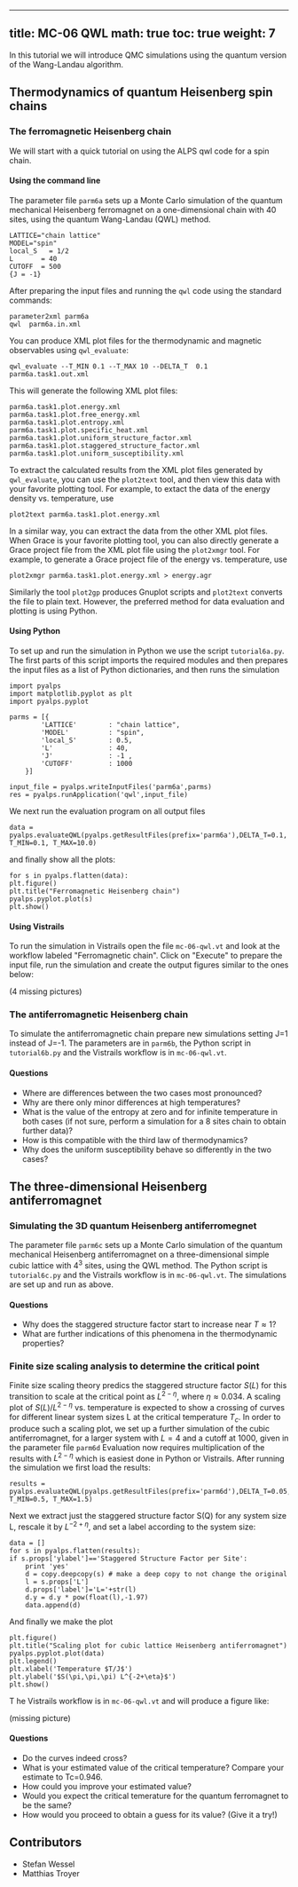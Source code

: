 
---
title: MC-06 QWL
math: true
toc: true
weight: 7
---

In this tutorial we will introduce QMC simulations using the quantum version of the Wang-Landau algorithm.

## Thermodynamics of quantum Heisenberg spin chains

### The ferromagnetic Heisenberg chain

We will start with a quick tutorial on using the ALPS qwl code for a spin chain.

#### Using the command line

The parameter file `parm6a` sets up a Monte Carlo simulation of the quantum mechanical Heisenberg ferromagnet on a one-dimensional chain with 40 sites, using the quantum Wang-Landau (QWL) method.

    LATTICE="chain lattice" 
    MODEL="spin"
    local_S   = 1/2
    L       = 40
    CUTOFF  = 500
    {J = -1}

After preparing the input files and running the `qwl` code using the standard commands:

    parameter2xml parm6a
    qwl  parm6a.in.xml
    
You can produce XML plot files for the thermodynamic and magnetic observables using `qwl_evaluate`:

    qwl_evaluate --T_MIN 0.1 --T_MAX 10 --DELTA_T  0.1 parm6a.task1.out.xml

This will generate the following XML plot files:

    parm6a.task1.plot.energy.xml
    parm6a.task1.plot.free_energy.xml
    parm6a.task1.plot.entropy.xml
    parm6a.task1.plot.specific_heat.xml
    parm6a.task1.plot.uniform_structure_factor.xml
    parm6a.task1.plot.staggered_structure_factor.xml
    parm6a.task1.plot.uniform_susceptibility.xml

To extract the calculated results from the XML plot files generated by `qwl_evaluate`, you can use the `plot2text` tool, and then view this data with your favorite plotting tool. For example, to extact the data of the energy density vs. temperature, use

    plot2text parm6a.task1.plot.energy.xml

In a similar way, you can extract the data from the other XML plot files.
When Grace is your favorite plotting tool, you can also directly generate a Grace project file from the XML plot file using the `plot2xmgr` tool. For example, to generate a Grace project file of the energy vs. temperature, use

    plot2xmgr parm6a.task1.plot.energy.xml > energy.agr
    
Similarly the tool `plot2gp` produces Gnuplot scripts and `plot2text` converts the file to plain text. However, the preferred method for data evaluation and plotting is using Python.

#### Using Python

To set up and run the simulation in Python we use the script `tutorial6a.py`. The first parts of this script imports the required modules and then prepares the input files as a list of Python dictionaries, and then runs the simulation

    import pyalps
    import matplotlib.pyplot as plt
    import pyalps.pyplot
    
    parms = [{ 
            'LATTICE'        : "chain lattice", 
            'MODEL'          : "spin",
            'local_S'        : 0.5,
            'L'              : 40,
            'J'              : -1 ,
            'CUTOFF'         : 1000
        }]
        
    input_file = pyalps.writeInputFiles('parm6a',parms)
    res = pyalps.runApplication('qwl',input_file)

We next run the evaluation program on all output files

    data = pyalps.evaluateQWL(pyalps.getResultFiles(prefix='parm6a'),DELTA_T=0.1, T_MIN=0.1, T_MAX=10.0)

and finally show all the plots:

    for s in pyalps.flatten(data):
    plt.figure()
    plt.title("Ferromagnetic Heisenberg chain")
    pyalps.pyplot.plot(s)
    plt.show()

#### Using Vistrails

To run the simulation in Vistrails open the file `mc-06-qwl.vt` and look at the workflow labeled "Ferromagnetic chain". Click on "Execute" to prepare the input file, run the simulation and create the output figures similar to the ones below:

(4 missing pictures)

### The antiferromagnetic Heisenberg chain

To simulate the antiferromagnetic chain prepare new simulations setting J=1 instead of J=-1. The parameters are in `parm6b`, the Python script in `tutorial6b.py` and the Vistrails workflow is in `mc-06-qwl.vt`.

#### Questions

- Where are differences between the two cases most pronounced?
- Why are there only minor differences at high temperatures?
- What is the value of the entropy at zero and for infinite temperature in both cases (if not sure, perform a simulation for a 8 sites chain to obtain further data)?
- How is this compatible with the third law of thermodynamics?
- Why does the uniform susceptibility behave so differently in the two cases?

## The three-dimensional Heisenberg antiferromagnet

### Simulating the 3D quantum Heisenberg antiferromegnet

The parameter file `parm6c` sets up a Monte Carlo simulation of the quantum mechanical Heisenberg antiferromagnet on a three-dimensional simple cubic lattice with $4^3$ sites, using the QWL method. The Python script is `tutorial6c.py` and the Vistrails workflow is in `mc-06-qwl.vt`.
The simulations are set up and run as above.

#### Questions

- Why does the staggered structure factor start to increase near $T\approx 1$?
- What are further indications of this phenomena in the thermodynamic properties?

### Finite size scaling analysis to determine the critical point

Finite size scaling theory predics the staggered structure factor $S(L)$ for this transition to scale at the critical point as $L^{2-\eta}$, where $\eta\approx 0.034$. A scaling plot of $S(L)/L^{2-\eta}$ vs. temperature is expected to show a crossing of curves for different linear system sizes L at the critical temperature $T_c$. In order to produce such a scaling plot, we set up a further simulation of the cubic antiferromagnet, for a larger system with $L=4$ and a cutoff at 1000, given in the parameter file `parm6d`
Evaluation now requires multiplication of the results with $L^{2-\eta}$ which is easiest done in Python or Vistrails. After running the simulation we first load the results:

    results = pyalps.evaluateQWL(pyalps.getResultFiles(prefix='parm6d'),DELTA_T=0.05, T_MIN=0.5, T_MAX=1.5)
    
Next we extract just the staggered structure factor S(Q) for any system size L, rescale it by $L^{-2+\eta}$, and set a label according to the system size:

    data = []
    for s in pyalps.flatten(results):
    if s.props['ylabel']=='Staggered Structure Factor per Site':
        print 'yes'
        d = copy.deepcopy(s) # make a deep copy to not change the original
        l = s.props['L']
        d.props['label']='L='+str(l)
        d.y = d.y * pow(float(l),-1.97)
        data.append(d)

And finally we make the plot

    plt.figure()
    plt.title("Scaling plot for cubic lattice Heisenberg antiferromagnet")
    pyalps.pyplot.plot(data)
    plt.legend()
    plt.xlabel('Temperature $T/J$')
    plt.ylabel('$S(\pi,\pi,\pi) L^{-2+\eta}$')
    plt.show()
T
he Vistrails workflow is in `mc-06-qwl.vt` and will produce a figure like:

(missing picture)

#### Questions

- Do the curves indeed cross?
- What is your estimated value of the critical temperature? Compare your estimate to Tc=0.946.
- How could you improve your estimated value?
- Would you expect the critical temerature for the quantum ferromagnet to be the same?
- How would you proceed to obtain a guess for its value? (Give it a try!)

## Contributors

- Stefan Wessel
- Matthias Troyer


